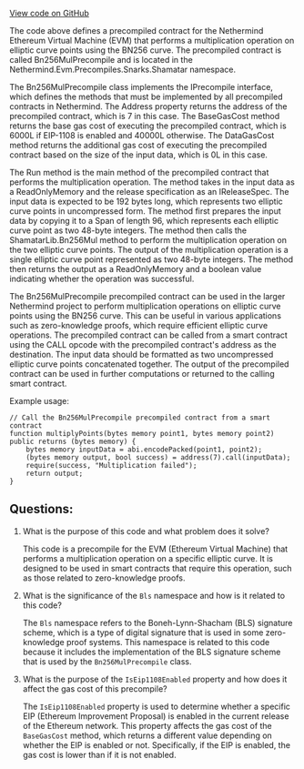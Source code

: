 [View code on GitHub](https://github.com/NethermindEth/nethermind/src/Nethermind/Nethermind.Evm/Precompiles/Snarks/Shamatar/Bn256MulPrecompile.cs)

The code above defines a precompiled contract for the Nethermind Ethereum Virtual Machine (EVM) that performs a multiplication operation on elliptic curve points using the BN256 curve. The precompiled contract is called Bn256MulPrecompile and is located in the Nethermind.Evm.Precompiles.Snarks.Shamatar namespace.

The Bn256MulPrecompile class implements the IPrecompile interface, which defines the methods that must be implemented by all precompiled contracts in Nethermind. The Address property returns the address of the precompiled contract, which is 7 in this case. The BaseGasCost method returns the base gas cost of executing the precompiled contract, which is 6000L if EIP-1108 is enabled and 40000L otherwise. The DataGasCost method returns the additional gas cost of executing the precompiled contract based on the size of the input data, which is 0L in this case.

The Run method is the main method of the precompiled contract that performs the multiplication operation. The method takes in the input data as a ReadOnlyMemory<byte> and the release specification as an IReleaseSpec. The input data is expected to be 192 bytes long, which represents two elliptic curve points in uncompressed form. The method first prepares the input data by copying it to a Span<byte> of length 96, which represents each elliptic curve point as two 48-byte integers. The method then calls the ShamatarLib.Bn256Mul method to perform the multiplication operation on the two elliptic curve points. The output of the multiplication operation is a single elliptic curve point represented as two 48-byte integers. The method then returns the output as a ReadOnlyMemory<byte> and a boolean value indicating whether the operation was successful.

The Bn256MulPrecompile precompiled contract can be used in the larger Nethermind project to perform multiplication operations on elliptic curve points using the BN256 curve. This can be useful in various applications such as zero-knowledge proofs, which require efficient elliptic curve operations. The precompiled contract can be called from a smart contract using the CALL opcode with the precompiled contract's address as the destination. The input data should be formatted as two uncompressed elliptic curve points concatenated together. The output of the precompiled contract can be used in further computations or returned to the calling smart contract. 

Example usage:

```
// Call the Bn256MulPrecompile precompiled contract from a smart contract
function multiplyPoints(bytes memory point1, bytes memory point2) public returns (bytes memory) {
    bytes memory inputData = abi.encodePacked(point1, point2);
    (bytes memory output, bool success) = address(7).call(inputData);
    require(success, "Multiplication failed");
    return output;
}
```
## Questions: 
 1. What is the purpose of this code and what problem does it solve?
    
    This code is a precompile for the EVM (Ethereum Virtual Machine) that performs a multiplication operation on a specific elliptic curve. It is designed to be used in smart contracts that require this operation, such as those related to zero-knowledge proofs.

2. What is the significance of the `Bls` namespace and how is it related to this code?
    
    The `Bls` namespace refers to the Boneh-Lynn-Shacham (BLS) signature scheme, which is a type of digital signature that is used in some zero-knowledge proof systems. This namespace is related to this code because it includes the implementation of the BLS signature scheme that is used by the `Bn256MulPrecompile` class.

3. What is the purpose of the `IsEip1108Enabled` property and how does it affect the gas cost of this precompile?
    
    The `IsEip1108Enabled` property is used to determine whether a specific EIP (Ethereum Improvement Proposal) is enabled in the current release of the Ethereum network. This property affects the gas cost of the `BaseGasCost` method, which returns a different value depending on whether the EIP is enabled or not. Specifically, if the EIP is enabled, the gas cost is lower than if it is not enabled.